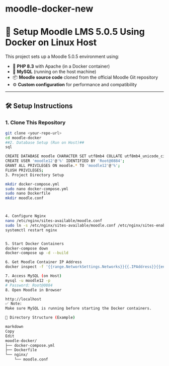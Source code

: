 # moodle-docker-new
# 🚀 Setup Moodle LMS 5.0.5 Using Docker on Linux Host

This project sets up a Moodle 5.0.5 environment using:

- 🐘 **PHP 8.3** with Apache (in a Docker container)
- 🐬 **MySQL** (running on the host machine)
- 📦 **Moodle source code** cloned from the official Moodle Git repository
- ⚙️ **Custom configuration** for performance and compatibility

---

## 🛠️ Setup Instructions

### 1. Clone This Repository

```bash
git clone <your-repo-url>
cd moodle-docker
##2. Database Setup (Run on Host)##
sql

CREATE DATABASE moodle CHARACTER SET utf8mb4 COLLATE utf8mb4_unicode_ci;
CREATE USER 'moodle12'@'%' IDENTIFIED BY 'Root@0884';
GRANT ALL PRIVILEGES ON moodle.* TO 'moodle12'@'%';
FLUSH PRIVILEGES;
3. Project Directory Setup

mkdir docker-compose.yml
sudo nano docker-compose.yml
sudo nano Dockerfile
mkdir moodle.conf



4. Configure Nginx
nano /etc/nginx/sites-available/moodle.conf
sudo ln -s /etc/nginx/sites-available/moodle.conf /etc/nginx/sites-enabled/
systemctl restart nginx


5. Start Docker Containers
docker-compose down
docker-compose up -d --build

6. Get Moodle Container IP Address
docker inspect -f '{{range.NetworkSettings.Networks}}{{.IPAddress}}{{end}}' moodle-app

7. Access MySQL (on Host)
mysql -u moodle12 -p
# Password: Root@0884
8. Open Moodle in Browser

http://localhost
✅ Note:
Make sure MySQL is running before starting the Docker containers.

📂 Directory Structure (Example)

markdown
Copy
Edit
moodle-docker/
├── docker-compose.yml
├── Dockerfile
└── nginx/
    └── moodle.conf

